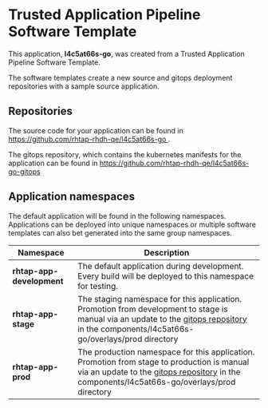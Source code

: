 # Trusted Application Pipeline Software Template

This application, **l4c5at66s-go**, was created from a Trusted Application Pipeline Software Template.

The software templates create a new source and gitops deployment repositories with a sample source application. 

## Repositories

The source code for your application can be found in [https://github.com/rhtap-rhdh-qe/l4c5at66s-go ](https://github.com/rhtap-rhdh-qe/l4c5at66s-go ).
 
The gitops repository, which contains the kubernetes manifests for the application can be found in 
[https://github.com/rhtap-rhdh-qe/l4c5at66s-go-gitops ](https://github.com/rhtap-rhdh-qe/l4c5at66s-go-gitops ) 

## Application namespaces 

The default application will be found in the following namespaces. Applications can be deployed into unique namespaces or multiple software templates can also bet generated into the same group namespaces.  

|  Namespace   |  Description   |  
| -------- | -------- |   
| **rhtap-app-development** | The default application during development. Every build will be deployed to this namespace for testing. | 
| **rhtap-app-stage** | The staging namespace for this application. Promotion from development to stage is manual via an update to the [gitops repository](https://github.com/rhtap-rhdh-qe/l4c5at66s-go-gitops ) in the components/l4c5at66s-go/overlays/prod directory |  
| **rhtap-app-prod** | The production namespace for this application. Promotion from stage to production is manual via an update to the [gitops repository](https://github.com/rhtap-rhdh-qe/l4c5at66s-go-gitops ) in the components/l4c5at66s-go/overlays/prod directory | 